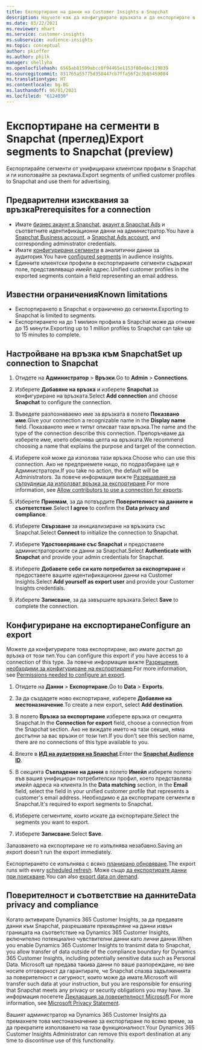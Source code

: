 ```yaml
---
title: Експортиране на данни на Customer Insights в Snapchat
description: Научете как да конфигурирате връзката и да експортирате в Snapchat.
ms.date: 03/22/2021
ms.reviewer: mhart
ms.service: customer-insights
ms.subservice: audience-insights
ms.topic: conceptual
author: pkieffer
ms.author: philk
manager: shellyha
ms.openlocfilehash: 6565ab81599abcc0f94465e1153f08e0bc119839
ms.sourcegitcommit: 831765a55775d358447cb7ffa56f2c3b85459084
ms.translationtype: HT
ms.contentlocale: bg-BG
ms.lasthandoff: 06/01/2021
ms.locfileid: "6124030"
---
```

# <a name="export-segments-to-snapchat-preview"></a><span data-ttu-id="69f4e-103">Експортиране на сегменти в Snapchat (преглед)</span><span class="sxs-lookup"><span data-stu-id="69f4e-103">Export segments to Snapchat (preview)</span></span>

<span data-ttu-id="69f4e-104">Експортирайте сегменти от унифицирани клиентски профили в Snapchat и ги използвайте за реклама.</span><span class="sxs-lookup"><span data-stu-id="69f4e-104">Export segments of unified customer profiles to Snapchat and use them for advertising.</span></span> 

## <a name="prerequisites-for-a-connection"></a><span data-ttu-id="69f4e-105">Предварителни изисквания за връзка</span><span class="sxs-lookup"><span data-stu-id="69f4e-105">Prerequisites for a connection</span></span>

-   <span data-ttu-id="69f4e-106">Имате [бизнес акаунт в Snapchat](https://business.snapchat.com/), [акаунт в Snapchat Ads](https://ads.snapchat.com/) и съответните идентификационни данни на администратор.</span><span class="sxs-lookup"><span data-stu-id="69f4e-106">You have a [Snapchat Business account](https://business.snapchat.com/), a [Snapchat Ads account](https://ads.snapchat.com/), and corresponding administrator credentials.</span></span>
-   <span data-ttu-id="69f4e-107">Имате [конфигурирани сегменти](segments.md) в аналитични данни за аудитория.</span><span class="sxs-lookup"><span data-stu-id="69f4e-107">You have [configured segments](segments.md) in audience insights.</span></span>
-   <span data-ttu-id="69f4e-108">Единните клиентски профили в експортираните сегменти съдържат поле, представляващо имейл адрес.</span><span class="sxs-lookup"><span data-stu-id="69f4e-108">Unified customer profiles in the exported segments contain a field representing an email address.</span></span>

## <a name="known-limitations"></a><span data-ttu-id="69f4e-109">Известни ограничения</span><span class="sxs-lookup"><span data-stu-id="69f4e-109">Known limitations</span></span>

- <span data-ttu-id="69f4e-110">Експортирането в Snapchat е ограничено до сегменти.</span><span class="sxs-lookup"><span data-stu-id="69f4e-110">Exporting to Snapchat is limited to segments.</span></span>
- <span data-ttu-id="69f4e-111">Експортирането на до 1 милион профила в Snapchat може да отнеме до 15 минути.</span><span class="sxs-lookup"><span data-stu-id="69f4e-111">Exporting up to 1 million profiles to Snapchat can take up to 15 minutes to complete.</span></span> 

## <a name="set-up-connection-to-snapchat"></a><span data-ttu-id="69f4e-112">Настройване на връзка към Snapchat</span><span class="sxs-lookup"><span data-stu-id="69f4e-112">Set up connection to Snapchat</span></span>

1. <span data-ttu-id="69f4e-113">Отидете на **Администратор** > **Връзки**.</span><span class="sxs-lookup"><span data-stu-id="69f4e-113">Go to **Admin** > **Connections**.</span></span>

1. <span data-ttu-id="69f4e-114">Изберете **Добавяне на връзка** и изберете **Snapchat** за конфигуриране на връзката.</span><span class="sxs-lookup"><span data-stu-id="69f4e-114">Select **Add connection** and choose **Snapchat** to configure the connection.</span></span>

1. <span data-ttu-id="69f4e-115">Въведете разпознаваемо име за връзката в полето **Показвано име**.</span><span class="sxs-lookup"><span data-stu-id="69f4e-115">Give your connection a recognizable name in the **Display name** field.</span></span> <span data-ttu-id="69f4e-116">Показваното име и типът описват тази връзка.</span><span class="sxs-lookup"><span data-stu-id="69f4e-116">The name and the type of the connection describe this connection.</span></span> <span data-ttu-id="69f4e-117">Препоръчваме да изберете име, което обяснява целта на връзката.</span><span class="sxs-lookup"><span data-stu-id="69f4e-117">We recommend choosing a name that explains the purpose and target of the connection.</span></span>

1. <span data-ttu-id="69f4e-118">Изберете кой може да използва тази връзка.</span><span class="sxs-lookup"><span data-stu-id="69f4e-118">Choose who can use this connection.</span></span> <span data-ttu-id="69f4e-119">Ако не предприемете нищо, по подразбиране ще е Администратори.</span><span class="sxs-lookup"><span data-stu-id="69f4e-119">If you take no action, the default will be Administrators.</span></span> <span data-ttu-id="69f4e-120">За повече информация вижте [Разрешаване на сътрудници да използват връзка за експортиране](connections.md#allow-contributors-to-use-a-connection-for-exports).</span><span class="sxs-lookup"><span data-stu-id="69f4e-120">For more information, see [Allow contributors to use a connection for exports](connections.md#allow-contributors-to-use-a-connection-for-exports).</span></span>

1. <span data-ttu-id="69f4e-121">Изберете **Приемам**, за да потвърдите **Поверителност на данните и съответствие**.</span><span class="sxs-lookup"><span data-stu-id="69f4e-121">Select **I agree** to confirm the **Data privacy and compliance**.</span></span>

1. <span data-ttu-id="69f4e-122">Изберете **Свързване** за инициализиране на връзката със Snapchat.</span><span class="sxs-lookup"><span data-stu-id="69f4e-122">Select **Connect** to initialize the connection to Snapchat.</span></span>

1. <span data-ttu-id="69f4e-123">Изберете **Удостоверяване със Snapchat** и предоставете администраторските си данни за Snapchat.</span><span class="sxs-lookup"><span data-stu-id="69f4e-123">Select **Authenticate with Snapchat** and provide your admin credentials for Snapchat.</span></span> 

1. <span data-ttu-id="69f4e-124">Изберете **Добавете себе си като потребител за експортиране** и предоставете вашите идентификационни данни на Customer Insights.</span><span class="sxs-lookup"><span data-stu-id="69f4e-124">Select **Add yourself as export user** and provide your Customer Insights credentials.</span></span>

1. <span data-ttu-id="69f4e-125">Изберете **Записване**, за да завършите връзката.</span><span class="sxs-lookup"><span data-stu-id="69f4e-125">Select **Save** to complete the connection.</span></span>

## <a name="configure-an-export"></a><span data-ttu-id="69f4e-126">Конфигуриране на експортиране</span><span class="sxs-lookup"><span data-stu-id="69f4e-126">Configure an export</span></span>

<span data-ttu-id="69f4e-127">Можете да конфигурирате това експортиране, ако имате достъп до връзка от този тип.</span><span class="sxs-lookup"><span data-stu-id="69f4e-127">You can configure this export if you have access to a connection of this type.</span></span> <span data-ttu-id="69f4e-128">За повече информация вижте [Разрешения, необходими за конфигуриране на експортиране](export-destinations.md#set-up-a-new-export).</span><span class="sxs-lookup"><span data-stu-id="69f4e-128">For more information, see [Permissions needed to configure an export](export-destinations.md#set-up-a-new-export).</span></span>

1. <span data-ttu-id="69f4e-129">Отидете на **Данни** > **Експортиране**.</span><span class="sxs-lookup"><span data-stu-id="69f4e-129">Go to **Data** > **Exports**.</span></span>

1. <span data-ttu-id="69f4e-130">За да създадете ново експортиране, изберете **Добавяне на местоназначение**.</span><span class="sxs-lookup"><span data-stu-id="69f4e-130">To create a new export, select **Add destination**.</span></span>

1. <span data-ttu-id="69f4e-131">В полето **Връзка за експортиране** изберете връзка от секцията Snapchat.</span><span class="sxs-lookup"><span data-stu-id="69f4e-131">In the **Connection for export** field, choose a connection from the Snapchat section.</span></span> <span data-ttu-id="69f4e-132">Ако не виждате името на тази секция, няма достъпни за вас връзки от този тип.</span><span class="sxs-lookup"><span data-stu-id="69f4e-132">If you don't see this section name, there are no connections of this type available to you.</span></span>

1. <span data-ttu-id="69f4e-133">Влезте в [**ИД на аудитория на Snapchat**](https://businesshelp.snapchat.com/s/article/custom-audiences).</span><span class="sxs-lookup"><span data-stu-id="69f4e-133">Enter the [**Snapchat Audience ID**](https://businesshelp.snapchat.com/s/article/custom-audiences).</span></span>

1. <span data-ttu-id="69f4e-134">В секцията **Съвпадение на данни** в полето **Имейл** изберете полето във вашия унифициран потребителски профил, което представлява имейл адреса на клиента.</span><span class="sxs-lookup"><span data-stu-id="69f4e-134">In the **Data matching** section, in the **Email** field, select the field in your unified customer profile that represents a customer's email address.</span></span> <span data-ttu-id="69f4e-135">Необходимо е да експортирате сегменти в Snapchat.</span><span class="sxs-lookup"><span data-stu-id="69f4e-135">It's required to export segments to Snapchat.</span></span>

1. <span data-ttu-id="69f4e-136">Изберете сегментите, които искате да експортирате.</span><span class="sxs-lookup"><span data-stu-id="69f4e-136">Select the segments you want to export.</span></span> 

1. <span data-ttu-id="69f4e-137">Изберете **Записване**.</span><span class="sxs-lookup"><span data-stu-id="69f4e-137">Select **Save**.</span></span>

<span data-ttu-id="69f4e-138">Запазването на експортиране не го изпълнява незабавно.</span><span class="sxs-lookup"><span data-stu-id="69f4e-138">Saving an export doesn't run the export immediately.</span></span>

<span data-ttu-id="69f4e-139">Експортирането се изпълнява с всяко [планирано обновяване](system.md#schedule-tab).</span><span class="sxs-lookup"><span data-stu-id="69f4e-139">The export runs with every [scheduled refresh](system.md#schedule-tab).</span></span> <span data-ttu-id="69f4e-140">Може също [да експортирате данни при поискване](export-destinations.md#run-exports-on-demand).</span><span class="sxs-lookup"><span data-stu-id="69f4e-140">You can also [export data on demand](export-destinations.md#run-exports-on-demand).</span></span> 


## <a name="data-privacy-and-compliance"></a><span data-ttu-id="69f4e-141">Поверителност и съответствие на данните</span><span class="sxs-lookup"><span data-stu-id="69f4e-141">Data privacy and compliance</span></span>

<span data-ttu-id="69f4e-142">Когато активирате Dynamics 365 Customer Insights, за да предавате данни към Snapchat, разрешавате прехвърляне на данни извън границата на съответствие на Dynamics 365 Customer Insights, включително потенциално чувствителни данни като лични данни.</span><span class="sxs-lookup"><span data-stu-id="69f4e-142">When you enable Dynamics 365 Customer Insights to transmit data to Snapchat, you allow transfer of data outside of the compliance boundary for Dynamics 365 Customer Insights, including potentially sensitive data such as Personal Data.</span></span> <span data-ttu-id="69f4e-143">Microsoft ще предава такива данни по ваше разпореждане, но вие носите отговорност да гарантирате, че Snapchat спазва задълженията за поверителност и сигурност, които може да имате.</span><span class="sxs-lookup"><span data-stu-id="69f4e-143">Microsoft will transfer such data at your instruction, but you are responsible for ensuring that Snapchat meets any privacy or security obligations you may have.</span></span> <span data-ttu-id="69f4e-144">За информация посетете [Декларация за поверителност Microsoft](https://go.microsoft.com/fwlink/?linkid=396732).</span><span class="sxs-lookup"><span data-stu-id="69f4e-144">For more information, see [Microsoft Privacy Statement](https://go.microsoft.com/fwlink/?linkid=396732).</span></span>

<span data-ttu-id="69f4e-145">Вашият администратор на Dynamics 365 Customer Insights да премахнете това местоназначение за експортиране по всяко време, за да прекратите използването на тази функционалност.</span><span class="sxs-lookup"><span data-stu-id="69f4e-145">Your Dynamics 365 Customer Insights Administrator can remove this export destination at any time to discontinue use of this functionality.</span></span>
